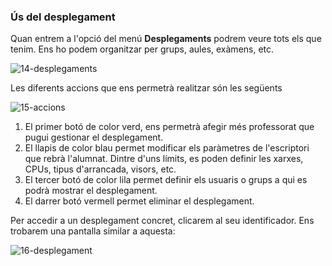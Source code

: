 ### Ús del desplegament

Quan entrem a l'opció del menú **Desplegaments** podrem veure tots els que tenim. Ens ho podem organitzar per grups, aules, exàmens, etc.

![14-desplegaments](https://github.com/user-attachments/assets/bb9db626-c72b-4a07-95bd-4ca17325ae83)

Les diferents accions que ens permetrà realitzar són les següents

![15-accions](https://github.com/user-attachments/assets/172d59c0-afb4-4a28-95a9-ffa6f99411ed)

1. El primer botó de color verd, ens permetrà afegir més professorat que pugui gestionar el desplegament.
2. El llapis de color blau permet modificar els paràmetres de l'escriptori que rebrà l'alumnat. Dintre d'uns límits, es poden definir les xarxes, CPUs, tipus d'arrancada, visors, etc.
3. El tercer botó de color lila permet definir els usuaris o grups a qui es podrà mostrar el desplegament.
4. El darrer botó vermell permet eliminar el desplegament.

Per accedir a un desplegament concret, clicarem al seu identificador. Ens trobarem una pantalla similar a aquesta:

![16-desplegament](https://github.com/user-attachments/assets/3ed30eb1-5c0f-4ae2-9d26-5130d199b44b)
